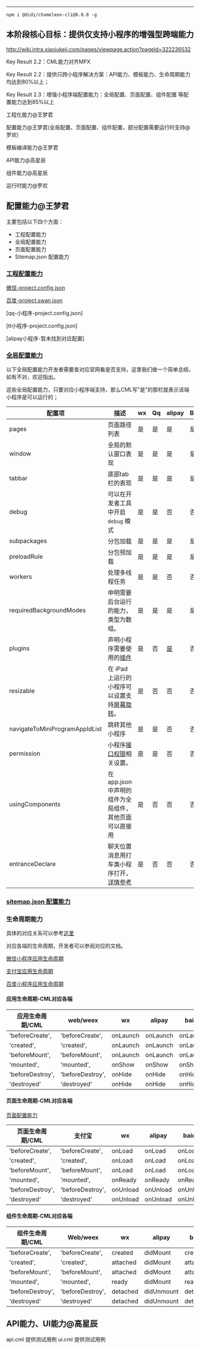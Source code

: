 ---

```
npm i @didi/chameleon-cli@6.0.8 -g
```

## 本阶段核心目标：提供仅支持小程序的增强型跨端能力

http://wiki.intra.xiaojukeji.com/pages/viewpage.action?pageId=322236532

Key Result 2.2：CML能力对齐MPX

Key Result 2.2：提供只跨小程序解决方案：API能力、模板能力、生命周期能力均达到80%以上；

Key Result 2.3：增强小程序端配置能力：全局配置、页面配置、组件配置 等配置能力达到85%以上

工程化能力@王梦君

配置能力@王梦君(全局配置、页面配置、组件配置，部分配置需要运行时支持@罗欢)

模板编译能力@王梦君

API能力@高星辰

组件能力@高星辰

运行时能力@罗欢

## 配置能力@王梦君

主要包括以下四个方面：

* 工程配置能力
* 全局配置能力
* 页面配置能力
* Sitemap.json 配置能力

### [工程配置能力](https://developers.weixin.qq.com/miniprogram/dev/devtools/projectconfig.html)

[微信-project.config.json](https://developers.weixin.qq.com/miniprogram/dev/devtools/projectconfig.html)

[百度-project.swan.json](https://smartprogram.baidu.com/docs/develop/devtools/editor_set/)

[qq-小程序-project.config.json]

[tt小程序-project.config.json]

[alipay小程序-暂未找到对应配置]

### [全局配置能力](https://developers.weixin.qq.com/miniprogram/dev/reference/configuration/app.html)

以下全局配置能力开发者需要查对应官网看是否支持，这里我们做一个简单总结，如有不对，欢迎指出。

这些全局配置能力，只要对应小程序端支持，那么CML写"是"的那栏就表示该端小程序是可以运行的；

| 配置项                         | 描述                                                         | wx   | Qq   | alipay                                                     | Baidu | Tt   | CML  |
| ------------------------------ | ------------------------------------------------------------ | ---- | ---- | ---------------------------------------------------------- | ----- | ---- | ---- |
| pages                          | 页面路径列表                                                 | 是   | 是   | 是                                                         | 是    | 是   | 是   |
| window                         | 全局的默认窗口表现                                           | 是   | 是   | 是                                                         | 是    | 是   | 是   |
| tabbar                         | 底部tab栏的表现                                              | 是   | 是   | 是                                                         | 是    | 是   | 是   |
| debug                          | 可以在开发者工具中开启 `debug` 模式                          | 是   | 是   | 否                                                         | 否    | 否   | 是   |
| subpackages                    | 分包加载                                                     | 是   | 是   | 是                                                         | 是    | 否   | 是   |
| preloadRule                    | 分包预加载                                                   | 是   | 是   | 是                                                         | 是    | 否   | 是   |
| workers                        | 处理多线程任务                                               | 是   | 是   | 否                                                         | 否    | 否   | 是   |
| requiredBackgroundModes        | 申明需要后台运行的能力，类型为数组。                         | 是   | 是   | 是                                                         | 是    | 否   | 是   |
| plugins                        | 声明小程序需要使用的[插件](https://developers.weixin.qq.com/miniprogram/dev/framework/plugin/using.html) | 是   | 否   | [是](https://opendocs.alipay.com/mini/plugin/plugin-usage) | 否    | 否   |      |
| resizable                      | 在 iPad 上运行的小程序可以设置支持[屏幕旋转](https://developers.weixin.qq.com/miniprogram/dev/framework/view/resizable.html)。 | 是   | 否   | 否                                                         | 否    | 否   |      |
| navigateToMiniProgramAppIdList | 跳转其他小程序                                               | 是   | 是   | 否                                                         | 否    | 是   |      |
| permission                     | 小程序[接口权限](https://developers.weixin.qq.com/miniprogram/dev/framework/open-ability/authorize.html)相关设置。 | 是   | 是   | 否                                                         | 否    | 是   | 是   |
| usingComponents                | 在app.json中声明的组件为全局组件，其他页面可以直接用         | 是   | 否   | 否                                                         | 否    | 否   |      |
| entranceDeclare                | 聊天位置消息用打车类小程序打开，[详情参考](https://developers.weixin.qq.com/miniprogram/dev/framework/open-ability/location-message.html) | 是   | 否   | 否                                                         | 否    | 否   |      |

### 

### [sitemap.json 配置能力](https://developers.weixin.qq.com/miniprogram/dev/reference/configuration/sitemap.html)

### 生命周期能力

具体的对应关系可以参考[这里](https://github.com/chameleon-team/chameleon-runtime/blob/master/src/platform/common/util/lifecycle.js)

对应各端的生命周期，开发者可以参阅对应的文档。

[微信小程序应用生命周期](https://developers.weixin.qq.com/miniprogram/dev/reference/api/App.html)

[支付宝应用生命周期](https://opendocs.alipay.com/mini/framework/app-detail)

[百度小程序应用生命周期](https://smartprogram.baidu.com/docs/develop/tutorial/processjs/)

#### 应用生命周期-CML对应各端

| 应用生命周期/CML | web/weex         | wx       | alipay   | baidu    | Qq       |
| ---------------- | ---------------- | -------- | -------- | -------- | -------- |
| 'beforeCreate',  | 'beforeCreate',  | onLaunch | onLaunch | onLaunch | onLaunch |
| 'created',       | 'created',       | onLaunch | onLaunch | onLaunch | onLaunch |
| 'beforeMount',   | 'beforeMount',   | onLaunch | onLaunch | onLaunch | onLaunch |
| 'mounted',       | 'mounted',       | onShow   | onShow   | onShow   | onShow   |
| 'beforeDestroy', | 'beforeDestroy', | onHide   | onHide   | onHide   | onHide   |
| 'destroyed'      | 'destroyed'      | onHide   | onHide   | onHide   | onHide   |



#### 页面生命周期-CML对应各端

[页面配置能力](https://developers.weixin.qq.com/miniprogram/dev/reference/configuration/page.html)

| 页面生命周期/CML | 支付宝           | wx       | alipay   | baidu    | Qq       |
| ---------------- | ---------------- | -------- | -------- | -------- | -------- |
| 'beforeCreate',  | 'beforeCreate',  | onLoad   | onLoad   | onLoad   | onLoad   |
| 'created',       | 'created',       | onLoad   | onLoad   | onLoad   | onLoad   |
| 'beforeMount',   | 'beforeMount',   | onLoad   | onLoad   | onLoad   | onLoad   |
| 'mounted',       | 'mounted',       | onReady  | onReady  | onReady  | onReady  |
| 'beforeDestroy', | 'beforeDestroy', | onUnload | onUnload | onUnload | onUnload |
| 'destroyed'      | 'destroyed'      | onUnload | onUnload | onUnload | onUnload |

#### 组件生命周期-CML对应各端

| 组件生命周期/CML | Web/weex         | wx       | alipay     | baidu    | Qq       |
| ---------------- | ---------------- | -------- | ---------- | -------- | -------- |
| 'beforeCreate',  | 'beforeCreate',  | created  | didMount   | created  | created  |
| 'created',       | 'created',       | attached | didMount   | attached | attached |
| 'beforeMount',   | 'beforeMount',   | attached | didMount   | attached | attached |
| 'mounted',       | 'mounted',       | ready    | didMount   | ready    | ready    |
| 'beforeDestroy', | 'beforeDestroy', | detached | didUnmount | detached | detached |
| 'destroyed'      | 'destroyed'      | detached | didUnmount | detached | detached |



## API能力、UI能力@高星辰

api.cml 提供测试用例
ui.cml 提供测试用例

